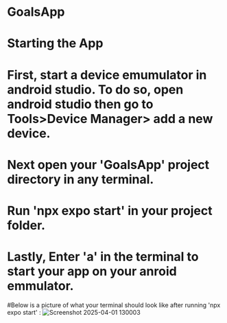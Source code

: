 # GoalsApp

# Starting the App

# First, start a device emumulator in android studio. To do so, open android studio then go to Tools>Device Manager> add a new device.

# Next open your 'GoalsApp' project directory in any terminal.
# Run 'npx expo start' in your project folder. 
# Lastly, Enter 'a' in the terminal to start your app on your anroid emmulator.


#Below is a picture of what your terminal should look like after running 'npx expo start' :
![Screenshot 2025-04-01 130003](https://github.com/user-attachments/assets/a7a2c2af-f045-487e-bf2e-ba2751fd0c16)

